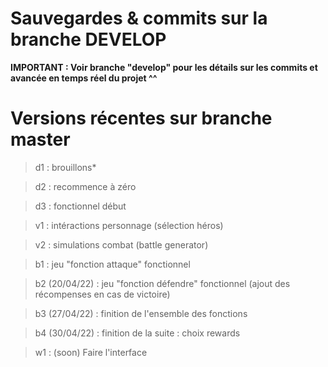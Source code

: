 # Sauvegardes & commits sur la branche DEVELOP
**IMPORTANT : Voir branche "develop" pour les détails sur les commits et avancée en temps réel du projet ^^**


# Versions récentes sur branche master
> d1 : brouillons*

> d2 : recommence à zéro

> d3 : fonctionnel début

> v1 : intéractions personnage (sélection héros)

> v2 : simulations combat (battle generator)

> b1 : jeu "fonction attaque" fonctionnel

> b2 (20/04/22) : jeu "fonction défendre" fonctionnel (ajout des récompenses en cas de victoire)

> b3 (27/04/22) : finition de l'ensemble des fonctions

> b4 (30/04/22) : finition de la suite : choix rewards

> w1 : (soon) Faire l'interface

